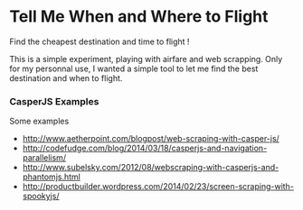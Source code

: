 Tell Me When and Where to Flight
=====================

Find the cheapest destination and time to flight !

This is a simple experiment, playing with airfare and web scrapping.
Only for my personnal use, I wanted a simple tool to let me find the best destination and when to flight.

### CasperJS Examples

Some examples

- http://www.aetherpoint.com/blogpost/web-scraping-with-casper-js/
- http://codefudge.com/blog/2014/03/18/casperjs-and-navigation-parallelism/
- http://www.subelsky.com/2012/08/webscraping-with-casperjs-and-phantomjs.html
- http://productbuilder.wordpress.com/2014/02/23/screen-scraping-with-spookyjs/
